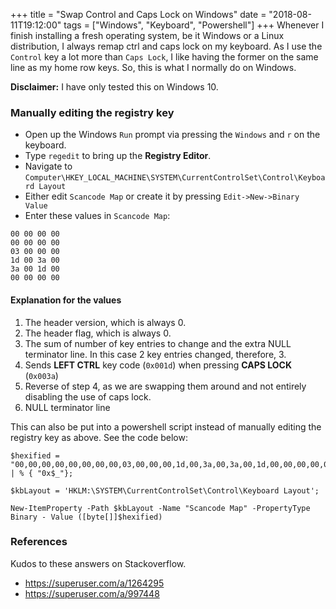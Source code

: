 +++
title = "Swap Control and Caps Lock on Windows"
date = "2018-08-11T19:12:00"
tags = ["Windows", "Keyboard", "Powershell"]
+++
Whenever I finish installing a fresh operating system, be it Windows or a Linux distribution, I always remap ctrl and caps lock on my keyboard.
As I use the `Control` key a lot more than `Caps Lock`, I like having the former on the same line as my home row keys. So, this is what I normally do on Windows.

**Disclaimer:** I have only tested this on Windows 10.

### Manually editing the registry key 

* Open up the Windows `Run` prompt via pressing the `Windows` and `r` on the keyboard.
* Type `regedit` to bring up the **Registry Editor**.
* Navigate to `Computer\HKEY_LOCAL_MACHINE\SYSTEM\CurrentControlSet\Control\Keyboard Layout`
* Either edit `Scancode Map` or create it by pressing `Edit->New->Binary Value`
* Enter these values in `Scancode Map`:

```
00 00 00 00
00 00 00 00
03 00 00 00
1d 00 3a 00
3a 00 1d 00
00 00 00 00
```

#### Explanation for the values
1. The header version, which is always 0.
2. The header flag, which is always 0.
3. The sum of number of key entries to change and the extra NULL terminator line. In this case 2 key entries changed, therefore, 3.
4. Sends **LEFT CTRL** key code (`0x001d`) when pressing **CAPS LOCK** (`0x003a`)
5. Reverse of step 4, as we are swapping them around and not entirely disabling the use of caps lock.
6. NULL terminator line

This can also be put into a powershell script instead of manually editing the registry key as above. See the code below:
```
$hexified = "00,00,00,00,00,00,00,00,03,00,00,00,1d,00,3a,00,3a,00,1d,00,00,00,00,00".Spli(",") | % { "0x$_"};

$kbLayout = 'HKLM:\SYSTEM\CurrentControlSet\Control\Keyboard Layout';

New-ItemProperty -Path $kbLayout -Name "Scancode Map" -PropertyType Binary - Value ([byte[]]$hexified)
```

### References
Kudos to these answers on Stackoverflow.

* https://superuser.com/a/1264295
* https://superuser.com/a/997448
